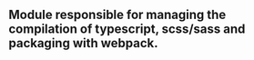## Module responsible for managing the compilation of typescript, scss/sass and packaging with webpack. ##